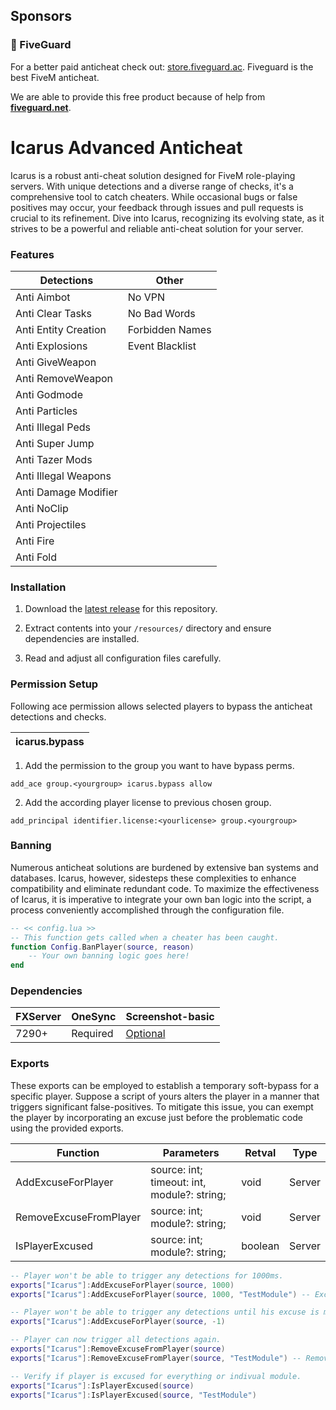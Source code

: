 ## Sponsors

### 💖 FiveGuard

For a better paid anticheat check out: [store.fiveguard.ac](https://store.fiveguard.ac/).
Fiveguard is the best FiveM anticheat.

We are able to provide this free product because of help from [**fiveguard.net**](https://fiveguard.net/).

# Icarus Advanced Anticheat

Icarus is a robust anti-cheat solution designed for FiveM role-playing servers. With unique detections and a diverse range of checks, it's a comprehensive tool to catch cheaters. While occasional bugs or false positives may occur, your feedback through issues and pull requests is crucial to its refinement. Dive into Icarus, recognizing its evolving state, as it strives to be a powerful and reliable anti-cheat solution for your server.

### Features

| Detections           | Other           |
| -------------------- | --------------- |
| Anti Aimbot          | No VPN          |
| Anti Clear Tasks     | No Bad Words    |
| Anti Entity Creation | Forbidden Names |
| Anti Explosions      | Event Blacklist |
| Anti GiveWeapon      |                 |
| Anti RemoveWeapon    |                 |
| Anti Godmode         |                 |
| Anti Particles       |                 |
| Anti Illegal Peds    |                 |
| Anti Super Jump      |                 |
| Anti Tazer Mods      |                 |
| Anti Illegal Weapons |                 |
| Anti Damage Modifier |                 |
| Anti NoClip          |                 |
| Anti Projectiles     |                 |
| Anti Fire            |                 |
| Anti Fold            |                 |

### Installation

1. Download the [latest release](https://github.com/EinS4ckZwiebeln/IcarusAdvancedAnticheat/releases) for this repository.

2. Extract contents into your `/resources/` directory and ensure dependencies are installed.

3. Read and adjust all configuration files carefully.

### Permission Setup

Following ace permission allows selected players to bypass the anticheat detections and checks.

| icarus.bypass |
| ------------- |

1. Add the permission to the group you want to have bypass perms.

`add_ace group.<yourgroup> icarus.bypass allow`

2. Add the according player license to previous chosen group.

`add_principal identifier.license:<yourlicense> group.<yourgroup>`

### Banning

Numerous anticheat solutions are burdened by extensive ban systems and databases. Icarus, however, sidesteps these complexities to enhance compatibility and eliminate redundant code. To maximize the effectiveness of Icarus, it is imperative to integrate your own ban logic into the script, a process conveniently accomplished through the configuration file.

```lua
-- << config.lua >>
-- This function gets called when a cheater has been caught.
function Config.BanPlayer(source, reason)
    -- Your own banning logic goes here!
end
```

### Dependencies

| FXServer | OneSync  | Screenshot-basic                                          |
| -------- | -------- | --------------------------------------------------------- |
| 7290+    | Required | [Optional](https://github.com/citizenfx/screenshot-basic) |

### Exports

These exports can be employed to establish a temporary soft-bypass for a specific player. Suppose a script of yours alters the player in a manner that triggers significant false-positives. To mitigate this issue, you can exempt the player by incorporating an excuse just before the problematic code using the provided exports.

| Function               | Parameters                                  | Retval  | Type   |
| ---------------------- | ------------------------------------------- | ------- | ------ |
| AddExcuseForPlayer     | source: int; timeout: int, module?: string; | void    | Server |
| RemoveExcuseFromPlayer | source: int; module?: string;               | void    | Server |
| IsPlayerExcused        | source: int; module?: string;               | boolean | Server |

```lua
-- Player won't be able to trigger any detections for 1000ms.
exports["Icarus"]:AddExcuseForPlayer(source, 1000)
exports["Icarus"]:AddExcuseForPlayer(source, 1000, "TestModule") -- Excuse individual module

-- Player won't be able to trigger any detections until his excuse is manually removed.
exports["Icarus"]:AddExcuseForPlayer(source, -1)

-- Player can now trigger all detections again.
exports["Icarus"]:RemoveExcuseFromPlayer(source)
exports["Icarus"]:RemoveExcuseFromPlayer(source, "TestModule") -- Remove excuse for individual module

-- Verify if player is excused for everything or indivual module.
exports["Icarus"]:IsPlayerExcused(source)
exports["Icarus"]:IsPlayerExcused(source, "TestModule")
```
